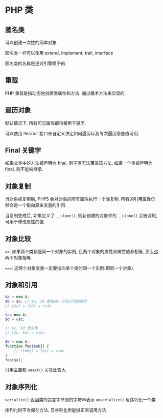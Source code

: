 # PHP 类

## 匿名类

可以创建一次性的简单对象.

匿名类一样可以使用 extend, implement, trait, interface

匿名类的名称是通过引擎赋予的.

## 重载

PHP 重载是指动态地创建类属性和方法. 通过魔术方法来实现的.

## 遍历对象

默认情况下, 所有可见属性都将被用于遍历.

可以使用 Iterator 接口来自定义决定如何遍历以及每次遍历哪些值可用.

## Final 关键字

如果父类中的方法被声明为 final, 则子类无法覆盖该方法. 如果一个类被声明为 final, 则不能被继承.

## 对象复制

当对象被复制后, PHP5 会对对象的所有属性执行一个浅复制. 所有的引用属性仍然会是一个指向原来变量的引用.

当复制完成后, 如果定义了 `__clone()`, 则新创建的对象中的 `__clone()` 会被调用, 可用于修改属性的值.

## 对象比较

`==`: 如果两个类都是同一个对象的实例, 且两个对象的属性和属性值都相等, 那么这两个对象相等.

`===`: 这两个对象变量一定要指向某个类的同一个实例(即同一个对象).

## 对象和引用

```php
$a = new A;
$b = $a; // $a, $b 都是同一个标识符的拷贝
// ($a) = ($b) = <id>

$c= new A;
$d = &$c;

// $c, $d 是引用
// ($c, $d) = <id>

$e = new A;
function foo($obj) {
    // ($obj) = ($e) = <id>
}
foo($e);
```

引用主要和 `unset()` 关联比较大

## 对象序列化

`serialize()` 返回类的包含字节流的字符串表示
`unserialize()` 反序列化一个类

序列化时不会保存方法, 反序列化后能够正常调用方法